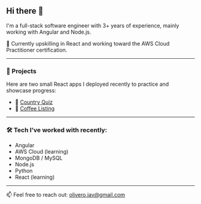 ## Hi there 👋

I'm a full-stack software engineer with 3+ years of experience, mainly working with Angular and Node.js.  

🌱 Currently upskilling in React and working toward the AWS Cloud Practitioner certification.

---

### 🚀 Projects
Here are two small React apps I deployed recently to practice and showcase progress:

- 🔗 [Country Quiz](https://country-quiz-olivero.vercel.app/)  
- 🔗 [Coffee Listing](https://simple-coffee-listing-olivero.vercel.app/)

---

### 🛠️ **Tech I’ve worked with recently:**
- Angular  
- AWS Cloud (learning)  
- MongoDB / MySQL  
- Node.js
- Python
- React (learning)  

---

📫 Feel free to reach out: olivero.jav@gmail.com  

